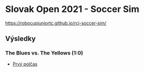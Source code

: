 # Slovak Open 2021 - Soccer Sim

https://robocupjuniortc.github.io/rcj-soccer-sim/

## Výsledky

### The Blues vs. The Yellows (1:0)
- [Prvý polčas](out/1_-_1_-_The_Blues_vs_The_Yellows-20210504T194434.html)
